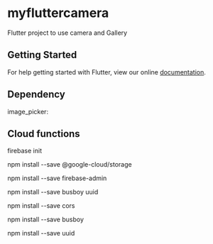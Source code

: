 # myfluttercamera

Flutter project to use camera and Gallery

## Getting Started

For help getting started with Flutter, view our online
[documentation](https://flutter.io/).

## Dependency
image_picker:

## Cloud functions
firebase init

npm install --save @google-cloud/storage

npm install --save firebase-admin


npm install --save busboy uuid

npm install --save cors

npm install --save busboy

npm install --save uuid
